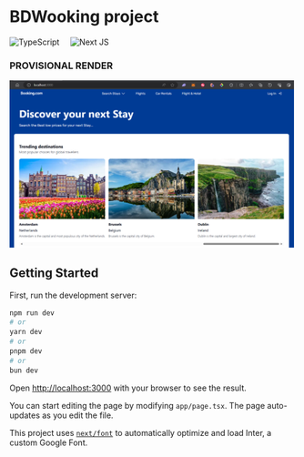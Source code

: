 # BDWooking project

![TypeScript](https://img.shields.io/badge/typescript-%23007ACC.svg?style=for-the-badge&logo=typescript&logoColor=white) <span style="margin-left: 15px;"> ![Next JS](https://img.shields.io/badge/Next-black?style=for-the-badge&logo=next.js&logoColor=white)

### **PROVISIONAL RENDER**

<!-- <span style="margin-top: 20px;"> -->

<img src="./public/render-BDWooking.png" style="max-width: 500px" />

## Getting Started

First, run the development server:

```bash
npm run dev
# or
yarn dev
# or
pnpm dev
# or
bun dev
```

Open [http://localhost:3000](http://localhost:3000) with your browser to see the result.

You can start editing the page by modifying `app/page.tsx`. The page auto-updates as you edit the file.

This project uses [`next/font`](https://nextjs.org/docs/basic-features/font-optimization) to automatically optimize and load Inter, a custom Google Font.
